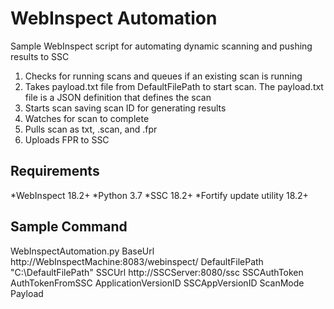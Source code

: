 # WebInspect Automation
Sample WebInspect script for automating dynamic scanning and pushing results to SSC
1. Checks for running scans and queues if an existing scan is running
2. Takes payload.txt file from DefaultFilePath to start scan.  The payload.txt file is a JSON definition that defines the scan
3. Starts scan saving scan ID for generating results
4. Watches for scan to complete
5. Pulls scan as txt, .scan, and .fpr
6. Uploads FPR to SSC

## Requirements
*WebInspect 18.2+
*Python 3.7
*SSC 18.2+
*Fortify update utility 18.2+

## Sample Command
WebInspectAutomation.py BaseUrl http://WebInspectMachine:8083/webinspect/ DefaultFilePath "C:\DefaultFilePath" SSCUrl http://SSCServer:8080/ssc SSCAuthToken AuthTokenFromSSC ApplicationVersionID SSCAppVersionID ScanMode Payload
